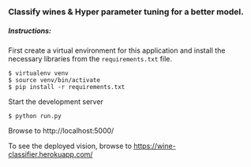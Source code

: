 ### Classify wines & Hyper parameter tuning for a better model.

##### Instructions:
First create a virtual environment for this application and install
the necessary libraries from the `requirements.txt` file.
```
$ virtualenv venv
$ source venv/bin/activate
$ pip install -r requirements.txt
```
Start the development server
```
$ python run.py
```
Browse to http://localhost:5000/

To see the deployed vision, browse to https://wine-classifier.herokuapp.com/
